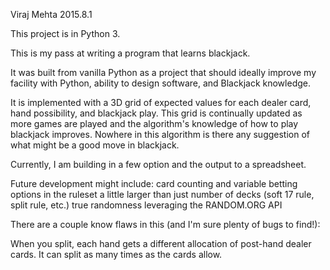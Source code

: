 Viraj Mehta
2015.8.1

This project is in Python 3.

This is my pass at writing a program that learns blackjack.

It was built from vanilla Python as a project that should ideally improve my facility with Python, ability to design software, and Blackjack knowledge.

It is implemented with a 3D grid of expected values for each dealer card, hand possibility, and blackjack play.  This grid is continually updated as more games are played and the algorithm's knowledge of how to play blackjack improves.  Nowhere in this algorithm is there any suggestion of what might be a good move in blackjack.

Currently, I am building in a few option and the output to a spreadsheet.

Future development might include:
card counting and variable betting 
options in the ruleset a little larger than just number of decks (soft 17 rule, split rule, etc.)
true randomness leveraging the RANDOM.ORG API 

There are a couple know flaws in this (and I'm sure plenty of bugs to find!):

When you split, each hand gets a different allocation of post-hand dealer cards.
It can split as many times as the cards allow.